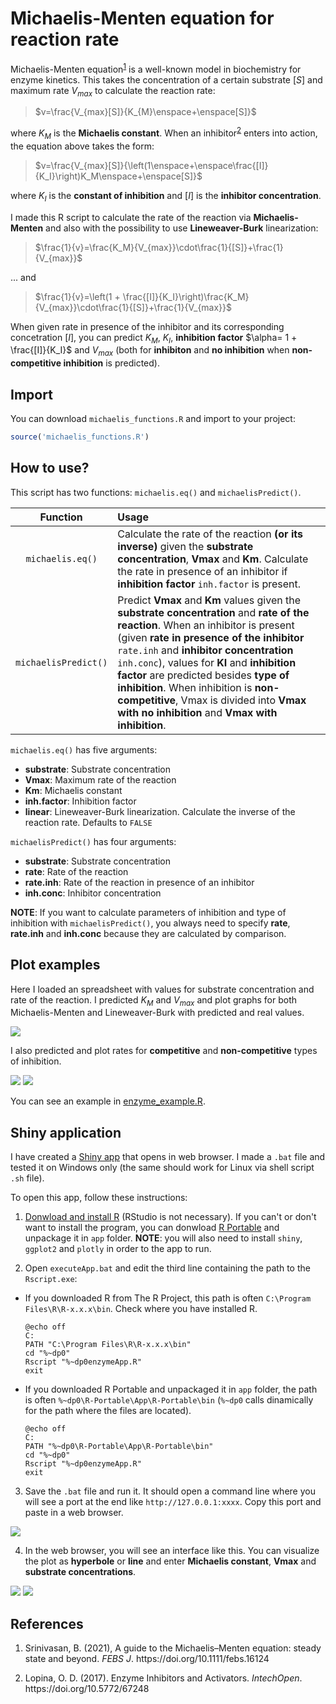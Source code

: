 # Michaelis-Menten equation for reaction rate

Michaelis-Menten equation<sup><a href="#ref1">1</a></sup> is a well-known model in biochemistry for enzyme kinetics. This takes the concentration of a certain substrate $[S]$ and maximum rate $V_{max}$ to calculate the reaction rate:

> $v=\frac{V_{max}[S]}{K_{M}\enspace+\enspace[S]}$
 
where $K_{M}$ is the **Michaelis constant**. When an inhibitor<sup><a href="#ref2">2</a></sup> enters into action, the equation above takes the form:

> $v=\frac{V_{max}[S]}{\left(1\enspace+\enspace\frac{[I]}{K_I}\right)K_M\enspace+\enspace[S]}$

where $K_{I}$ is the **constant of inhibition** and $[I]$ is the **inhibitor concentration**.

I made this R script to calculate the rate of the reaction via **Michaelis-Menten** and also with the possibility to use **Lineweaver-Burk** linearization:

> $\frac{1}{v}=\frac{K_M}{V_{max}}\cdot\frac{1}{[S]}+\frac{1}{V_{max}}$

... and

> $\frac{1}{v}=\left(1 + \frac{[I]}{K_I}\right)\frac{K_M}{V_{max}}\cdot\frac{1}{[S]}+\frac{1}{V_{max}}$

When given rate in presence of the inhibitor and its corresponding concetration $[I]$, you can predict $K_{M}$, $K_{I}$, **inhibition factor** $\alpha= 1 + \frac{[I]}{K_I}$ and $V_{max}$ (both for **inhibiton** and **no inhibition** when **non-competitive inhibition** is predicted).

## Import

You can download `michaelis_functions.R` and import to your project:

```r
source('michaelis_functions.R')
```

## How to use?

This script has two functions: `michaelis.eq()` and `michaelisPredict()`.

|Function|Usage|
|:---:|:---|
|`michaelis.eq()`|Calculate the rate of the reaction **(or its inverse)** given the **substrate concentration**, **Vmax** and **Km**. Calculate the rate in presence of an inhibitor if **inhibition factor** `inh.factor` is present.|
|`michaelisPredict()`|Predict **Vmax** and **Km** values given the **substrate concentration** and **rate of the reaction**. When an inhibitor is present (given **rate in presence of the inhibitor** `rate.inh` and **inhibitor concentration** `inh.conc`), values for **KI** and **inhibition factor** are predicted besides **type of inhibition**. When inhibition is **non-competitive**, Vmax is divided into **Vmax with no inhibition** and **Vmax with inhibition**.|

`michaelis.eq()` has five arguments:

- **substrate**: Substrate concentration
- **Vmax**: Maximum rate of the reaction
- **Km**: Michaelis constant
- **inh.factor**: Inhibition factor
- **linear**: Lineweaver-Burk linearization. Calculate the inverse of the reaction rate. Defaults to `FALSE`

`michaelisPredict()` has four arguments:

- **substrate**: Substrate concentration
- **rate**: Rate of the reaction
- **rate.inh**: Rate of the reaction in presence of an inhibitor
- **inh.conc**: Inhibitor concentration

**NOTE**: If you want to calculate parameters of inhibition and type of inhibition with `michaelisPredict()`, you always need to specify **rate**, **rate.inh** and **inh.conc** because they are calculated by comparison.

## Plot examples

Here I loaded an spreadsheet with values for substrate concentration and rate of the reaction. I predicted $K_{M}$ and $V_{max}$ and plot graphs for both Michaelis-Menten and Lineweaver-Burk with predicted and real values.

![](images/enzyme_rate.png)

I also predicted and plot rates for **competitive** and **non-competitive** types of inhibition.

![](images/enzyme_rate_nc.png)
![](images/enzyme_rate_c.png)

You can see an example in [enzyme_example.R](https://github.com/itsmiguelrojas/michaelis-menten/blob/main/R/enzyme_example.R).

## Shiny application

I have created a [Shiny app](https://github.com/itsmiguelrojas/michaelis-menten/tree/main/app) that opens in web browser. I made a `.bat` file and tested it on Windows only (the same should work for Linux via shell script `.sh` file).

To open this app, follow these instructions:

1. [Donwload and install R](https://cloud.r-project.org/) (RStudio is not necessary). If you can't or don't want to install the program, you can donwload [R Portable](https://sourceforge.net/projects/rportable/) and unpackage it in `app` folder. **NOTE**: you will also need to install `shiny`, `ggplot2` and `plotly` in order to the app to run.

2. Open `executeApp.bat` and edit the third line containing the path to the `Rscript.exe`:

 - If you downloaded R from The R Project, this path is often `C:\Program Files\R\R-x.x.x\bin`. Check where you have installed R.
    
    ```{sh}
    @echo off
    C:
    PATH "C:\Program Files\R\R-x.x.x\bin"
    cd "%~dp0"
    Rscript "%~dp0enzymeApp.R"
    exit
    ```
    
 - If you downloaded R Portable and unpackaged it in `app` folder, the path is often `%~dp0\R-Portable\App\R-Portable\bin` (`%~dp0` calls dinamically for the path where the files are located).
    
    ```{sh}
    @echo off
    C:
    PATH "%~dp0\R-Portable\App\R-Portable\bin"
    cd "%~dp0"
    Rscript "%~dp0enzymeApp.R"
    exit
    ```
  
3. Save the `.bat` file and run it. It should open a command line where you will see a port at the end like `http://127.0.0.1:xxxx`. Copy this port and paste in a web browser.
  
![](images/command_line.png)
  
4. In the web browser, you will see an interface like this. You can visualize the plot as **hyperbole** or **line** and enter **Michaelis constant**, **Vmax** and **substrate concentrations**.
  
![](images/app_graph_hyperbole.png)
![](images/app_graph_linear.png)

## References

1. <p id="ref1">Srinivasan, B. (2021), A guide to the Michaelis–Menten equation: steady state and beyond. <em>FEBS J</em>. https://doi.org/10.1111/febs.16124</p>
2. <p id="ref2">Lopina, O. D. (2017). Enzyme Inhibitors and Activators. <em>IntechOpen</em>. https://doi.org/10.5772/67248</p>
